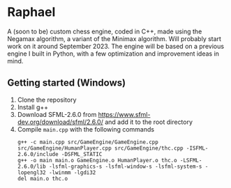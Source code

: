 # Raphael
A (soon to be) custom chess engine, coded in C++, made using the Negamax algorithm, a variant of the Minimax algorithm.
Will probably start work on it around September 2023. The engine will be based on a previous engine I built in Python, with a few optimization and improvement ideas in mind.


## Getting started (Windows)
1. Clone the repository
2. Install g++
3. Download SFML-2.6.0 from https://www.sfml-dev.org/download/sfml/2.6.0/ and add it to the root directory
4. Compile `main.cpp` with the following commands
    ```
    g++ -c main.cpp src/GameEngine/GameEngine.cpp  src/GameEngine/HumanPlayer.cpp src/GameEngine/thc.cpp -ISFML-2.6.0/include -DSFML_STATIC 
    g++ -o main main.o GameEngine.o HumanPlayer.o thc.o -LSFML-2.6.0/lib -lsfml-graphics-s -lsfml-window-s -lsfml-system-s -lopengl32 -lwinmm -lgdi32
    del main.o thc.o
    ```